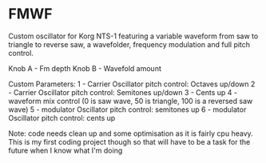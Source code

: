 # FMWF
Custom oscillator for Korg NTS-1 featuring a variable waveform from saw to triangle to reverse saw, a wavefolder, frequency modulation and full pitch control.

Knob A - Fm depth
Knob B - Wavefold amount

Custom Parameters:
1 - Carrier Oscillator pitch control: Octaves up/down
2 - Carrier Oscillator pitch control: Semitones up/down
3 - Cents up
4 - waveform mix control (0 is saw wave, 50 is triangle, 100 is a reversed saw wave)
5 - modulator Oscillator pitch control: semitones up
6 - modulator Oscillator pitch control: cents up

Note: code needs clean up and some optimisation as it is fairly cpu heavy. This is my first coding project though so that will have to be a task for the future when I know what I'm doing
